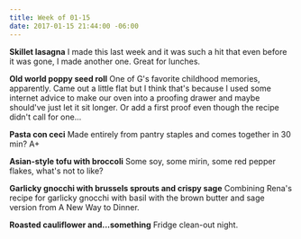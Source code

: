 ```yaml
---
title: Week of 01-15
date: 2017-01-15 21:44:00 -06:00
---
```


**Skillet lasagna** I made this last week and it was such a hit that even before it was gone, I made another one. Great for lunches.

**Old world poppy seed roll** One of G's favorite childhood memories, apparently. Came out a little flat but I think that's because I used some internet advice to make our oven into a proofing drawer and maybe should've just let it sit longer. Or add a first proof even though the recipe didn't call for one...

**Pasta con ceci**
Made entirely from pantry staples and comes together in 30 min? A+

**Asian-style tofu with broccoli** Some soy, some mirin, some red pepper flakes, what's not to like?

**Garlicky gnocchi with brussels sprouts and crispy sage** Combining Rena's recipe for garlicky gnocchi with basil with the brown butter and sage version from A New Way to Dinner.

**Roasted cauliflower and...something** Fridge clean-out night.